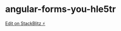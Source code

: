 # angular-forms-you-hle5tr

[Edit on StackBlitz ⚡️](https://stackblitz.com/edit/angular-forms-you-hle5tr)